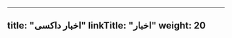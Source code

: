 ______________________________________________________________________

## title: "اخبار داکسی" linkTitle: "اخبار" weight: 20
